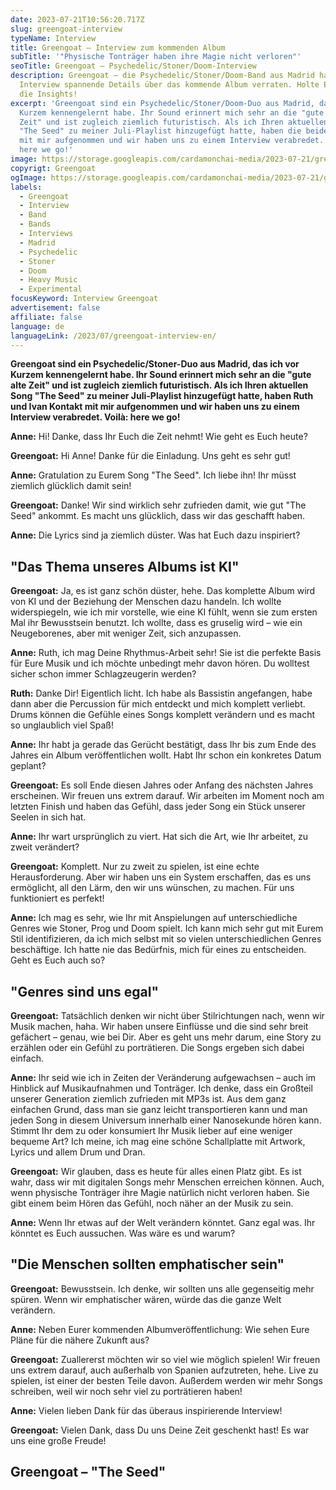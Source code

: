 ```yaml
---
date: 2023-07-21T10:56:20.717Z
slug: greengoat-interview
typeName: Interview
title: Greengoat – Interview zum kommenden Album
subTitle: '"Physische Tonträger haben ihre Magie nicht verloren"'
seoTitle: Greengoat – Psychedelic/Stoner/Doom-Interview
description: Greengoat – die Psychedelic/Stoner/Doom-Band aus Madrid hat mir im
  Interview spannende Details über das kommende Album verraten. Holte Euch jetzt
  die Insights!
excerpt: 'Greengoat sind ein Psychedelic/Stoner/Doom-Duo aus Madrid, das ich vor
  Kurzem kennengelernt habe. Ihr Sound erinnert mich sehr an die "gute alte
  Zeit" und ist zugleich ziemlich futuristisch. Als ich Ihren aktuellen Song
  "The Seed" zu meiner Juli-Playlist hinzugefügt hatte, haben die beiden Kontakt
  mit mir aufgenommen und wir haben uns zu einem Interview verabredet. Voilà:
  here we go!'
image: https://storage.googleapis.com/cardamonchai-media/2023-07-21/greengoat-interview-soundsvegan-jpg-imagine-080808_6b716b_1024_768/640.webp
copyrigt: Greengoat
ogImage: https://storage.googleapis.com/cardamonchai-media/2023-07-21/greengoat-interview-soundsvegan-og-jpg-imagine-080808_6c6f68_1200_628/640.webp
labels:
  - Greengoat
  - Interview
  - Band
  - Bands
  - Interviews
  - Madrid
  - Psychedelic
  - Stoner
  - Doom
  - Heavy Music
  - Experimental
focusKeyword: Interview Greengoat
advertisement: false
affiliate: false
language: de
languageLink: /2023/07/greengoat-interview-en/
---
```

**Greengoat sind ein Psychedelic/Stoner-Duo aus Madrid, das ich vor Kurzem kennengelernt habe. Ihr Sound erinnert mich sehr an die "gute alte Zeit" und ist zugleich ziemlich futuristisch. Als ich Ihren aktuellen Song "The Seed" zu meiner Juli-Playlist hinzugefügt hatte, haben Ruth und Ivan Kontakt mit mir aufgenommen und wir haben uns zu einem Interview verabredet. Voilà: here we go!**

**Anne:** Hi! Danke, dass Ihr Euch die Zeit nehmt! Wie geht es Euch heute? 

**Greengoat:** Hi Anne! Danke für die Einladung. Uns geht es sehr gut!

**Anne:** Gratulation zu Eurem Song "The Seed". Ich liebe ihn! Ihr müsst ziemlich glücklich damit sein!

**Greengoat:** Danke! Wir sind wirklich sehr zufrieden damit, wie gut "The Seed" ankommt. Es macht uns glücklich, dass wir das geschafft haben.

**Anne:** Die Lyrics sind ja ziemlich düster. Was hat Euch dazu inspiriert?

## "Das Thema unseres Albums ist KI"

**Greengoat:** Ja, es ist ganz schön düster, hehe. Das komplette Album wird von KI und der Beziehung der Menschen dazu handeln. Ich wollte widerspiegeln, wie ich mir vorstelle, wie eine KI fühlt, wenn sie zum ersten Mal ihr Bewusstsein benutzt. Ich wollte, dass es gruselig wird – wie ein Neugeborenes, aber mit weniger Zeit, sich anzupassen.

**Anne:** Ruth, ich mag Deine Rhythmus-Arbeit sehr! Sie ist die perfekte Basis für Eure Musik und ich möchte unbedingt mehr davon hören. Du wolltest sicher schon immer Schlagzeugerin werden?

**Ruth:** Danke Dir! Eigentlich licht. Ich habe als Bassistin angefangen, habe dann aber die Percussion für mich entdeckt und mich komplett verliebt. Drums können die Gefühle eines Songs komplett verändern und es macht so unglaublich viel Spaß!

**Anne:** Ihr habt ja gerade das Gerücht bestätigt, dass Ihr bis zum Ende des Jahres ein Album veröffentlichen wollt. Habt Ihr schon ein konkretes Datum geplant?

**Greengoat:** Es soll Ende diesen Jahres oder Anfang des nächsten Jahres erscheinen. Wir freuen uns extrem darauf. Wir arbeiten im Moment noch am letzten Finish und haben das Gefühl, dass jeder Song ein Stück unserer Seelen in sich hat.

**Anne:** Ihr wart ursprünglich zu viert. Hat sich die Art, wie Ihr arbeitet, zu zweit verändert?

**Greengoat:** Komplett. Nur zu zweit zu spielen, ist eine echte Herausforderung. Aber wir haben uns ein System erschaffen, das es uns ermöglicht, all den Lärm, den wir uns wünschen, zu machen. Für uns funktioniert es perfekt!

**Anne:** Ich mag es sehr, wie Ihr mit Anspielungen auf unterschiedliche Genres wie Stoner, Prog und Doom spielt. Ich kann mich sehr gut mit Eurem Stil identifizieren, da ich mich selbst mit so vielen unterschiedlichen Genres beschäftige. Ich hatte nie das Bedürfnis, mich für eines zu entscheiden. Geht es Euch auch so?

## "Genres sind uns egal"

**Greengoat:** Tatsächlich denken wir nicht über Stilrichtungen nach, wenn wir Musik machen, haha. Wir haben unsere Einflüsse und die sind sehr breit gefächert – genau, wie bei Dir. Aber es geht uns mehr darum, eine Story zu erzählen oder ein Gefühl zu porträtieren. Die Songs ergeben sich dabei einfach.

**Anne:** Ihr seid wie ich in Zeiten der Veränderung aufgewachsen – auch im Hinblick auf Musikaufnahmen und Tonträger. Ich denke, dass ein Großteil unserer Generation ziemlich zufrieden mit MP3s ist. Aus dem ganz einfachen Grund, dass man sie ganz leicht transportieren kann und man jeden Song in diesem Universum innerhalb einer Nanosekunde hören kann. Stimmt Ihr dem zu oder konsumiert Ihr Musik lieber auf eine weniger bequeme Art? Ich meine, ich mag eine schöne Schallplatte mit Artwork, Lyrics und allem Drum und Dran.

**Greengoat:** Wir glauben, dass es heute für alles einen Platz gibt. Es ist wahr, dass wir mit digitalen Songs mehr Menschen erreichen können. Auch, wenn physische Tonträger ihre Magie natürlich nicht verloren haben. Sie gibt einem beim Hören das Gefühl, noch näher an der Musik zu sein.

**Anne:** Wenn Ihr etwas auf der Welt verändern könntet. Ganz egal was. Ihr könntet es Euch aussuchen. Was wäre es und warum?

## "Die Menschen sollten emphatischer sein"

**Greengoat:** Bewusstsein. Ich denke, wir sollten uns alle gegenseitig mehr spüren. Wenn wir emphatischer wären, würde das die ganze Welt verändern.

**Anne:** Neben Eurer kommenden Albumveröffentlichung: Wie sehen Eure Pläne für die nähere Zukunft aus?

**Greengoat:** Zuallererst möchten wir so viel wie möglich spielen! Wir freuen uns extrem darauf, auch außerhalb von Spanien aufzutreten, hehe. Live zu spielen, ist einer der besten Teile davon. Außerdem werden wir mehr Songs schreiben, weil wir noch sehr viel zu porträtieren haben!

**Anne:** Vielen lieben Dank für das überaus inspirierende Interview!

**Greengoat:** Vielen Dank, dass Du uns Deine Zeit geschenkt hast! Es war uns eine große Freude!

## Greengoat – "The Seed"

<YouTube id="qWbXvhJrkis" />